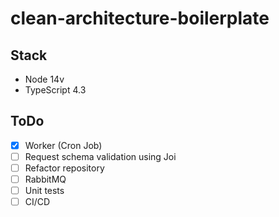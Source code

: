 # clean-architecture-boilerplate

## Stack

- Node 14v
- TypeScript 4.3

## ToDo

- [x] Worker (Cron Job)
- [ ] Request schema validation using Joi
- [ ] Refactor repository
- [ ] RabbitMQ
- [ ] Unit tests
- [ ] CI/CD
